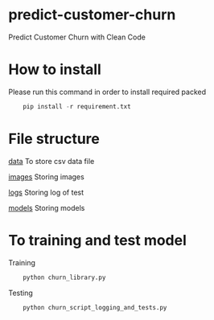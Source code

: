 # predict-customer-churn
Predict Customer Churn with Clean Code

# How to install
Please run this command in order to install required packed
```python
    pip install -r requirement.txt
```

# File structure
[data](data/) To store csv data file

[images](images/) Storing images

[logs](logs/) Storing log of test

[models](models/) Storing models

# To training and test model

Training
```cmd
    python churn_library.py
```
Testing
```cmd
    python churn_script_logging_and_tests.py
```
